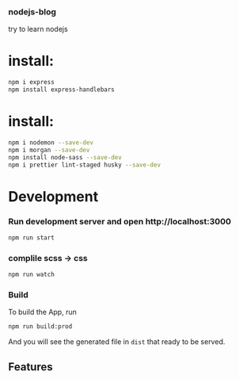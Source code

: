 ### nodejs-blog
try to learn nodejs


# install: 
```bash
npm i express
npm install express-handlebars
```
# install: 
```bash
npm i nodemon --save-dev
npm i morgan --save-dev
npm install node-sass --save-dev
npm i prettier lint-staged husky --save-dev
```
# Development

### Run development server and open http://localhost:3000
```bash
npm run start
```
### complile scss -> css
```bash
npm run watch
```
### Build

To build the App, run
```bash
npm run build:prod
```

And you will see the generated file in `dist` that ready to be served.

## Features
